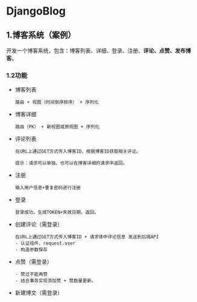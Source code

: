 # DjangoBlog

## 1.博客系统（案例）

开发一个博客系统，包含：博客列表、详细、登录、注册、**评论、点赞、发布博客**。

### 1.2功能

- 博客列表

  ```
  路由 + 视图（时间倒序排序） + 序列化
  ```

- 博客详细 

  ```
  路由（PK） + 新视图或原视图 + 序列化
  ```

- 评论列表

  ```
  在URL上通过GET方式传入博客ID，根据博客ID获取相关评论。
  
  提示：请求可以单独，也可以在博客详细的请求中返回。
  ```

- 注册

  ```
  输入用户信息+重复密码进行注册
  ```

- 登录

  ```
  登录成功，生成TOKEN+失效日期，返回。
  ```


- 创建评论（需登录）

  ```
  在URL上通过GET方式传入博客ID + 请求体中评论信息 发送到后端API
  - 认证组件，request.user
  - 构造参数保存
  ```

- 点赞（需登录）

  ```
  - 赞过不能再赞
  - 结合事务实现添加赞 + 赞数量更新。
  ```

- 新建博文（需登录）

  
